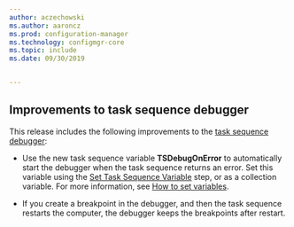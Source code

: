 ```yaml
---
author: aczechowski
ms.author: aaroncz
ms.prod: configuration-manager
ms.technology: configmgr-core
ms.topic: include
ms.date: 09/30/2019


---
```


## <a name="bkmk_tsdebug"></a> Improvements to task sequence debugger

This release includes the following improvements to the [task sequence debugger](/sccm/osd/deploy-use/debug-task-sequence):

- Use the new task sequence variable **TSDebugOnError** to automatically start the debugger when the task sequence returns an error. Set this variable using the [Set Task Sequence Variable](/sccm/osd/understand/task-sequence-steps#BKMK_SetTaskSequenceVariable) step, or as a collection variable.<!-- 5012536 --> For more information, see [How to set variables](/sccm/osd/understand/using-task-sequence-variables#bkmk_set).

- If you create a breakpoint in the debugger, and then the task sequence restarts the computer, the debugger keeps the breakpoints after restart.<!-- 5012509 -->
